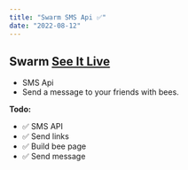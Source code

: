 ```yaml
---
title: "Swarm SMS Api ✅"
date: "2022-08-12"
---
```

## Swarm [See It Live](https://swarmed.wkmn.app)

* SMS Api
* Send a message to your friends with bees.

__Todo:__
* ✅ SMS API
* ✅ Send links
* ✅ Build bee page
* ✅ Send message

